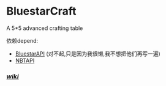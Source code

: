 # BluestarCraft
A 5*5 advanced crafting table

依赖depend:
 - [BluestarAPI](https://github.com/lanzhi6/BluestarAPI) (对不起,只是因为我很懒,我不想把他们再写一遍)
 - [NBTAPI](https://www.spigotmc.org/resources/nbt-api.7939/)
 
### [___wiki___](https://github.com/lanzhi6/BluestarCraft/wiki)